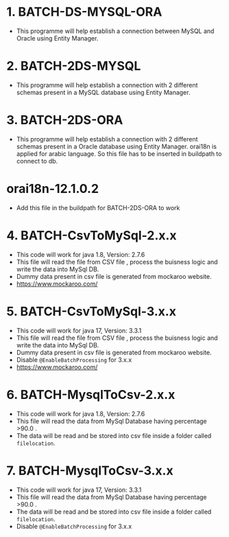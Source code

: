 
# 1. BATCH-DS-MYSQL-ORA
- This programme will help establish a connection between MySQL and Oracle using Entity Manager.

# 2. BATCH-2DS-MYSQL
- This programme will help establish a connection with 2 different schemas present in a MySQL database using Entity Manager.

# 3. BATCH-2DS-ORA
- This programme will help establish a connection with 2 different schemas present in a Oracle database using Entity Manager.
orai18n is applied for arabic language. So this file has to be inserted in buildpath to connect to db.

# orai18n-12.1.0.2
- Add this file in the buildpath for BATCH-2DS-ORA to work

# 4. BATCH-CsvToMySql-2.x.x
- This code will work for java 1.8, Version: 2.7.6
- This file will read the file from CSV file , process the buisness logic and write the data into MySql DB.
- Dummy data present in csv file is generated from mockaroo website.
- https://www.mockaroo.com/

# 5. BATCH-CsvToMySql-3.x.x
- This code will work for java 17, Version: 3.3.1
- This file will read the file from CSV file , process the buisness logic and write the data into MySql DB.
- Dummy data present in csv file is generated from mockaroo website.
- Disable `@EnableBatchProcessing` for 3.x.x 
- https://www.mockaroo.com/

# 6. BATCH-MysqlToCsv-2.x.x
- This code will work for java 1.8, Version: 2.7.6
- This file will read the data from MySql Database having percentage >90.0 .
- The data will be read and be stored into csv file inside a folder called `filelocation`.

# 7. BATCH-MysqlToCsv-3.x.x
- This code will work for java 17, Version: 3.3.1
- This file will read the data from MySql Database having percentage >90.0 .
- The data will be read and be stored into csv file inside a folder called `filelocation`.
- Disable `@EnableBatchProcessing` for 3.x.x 